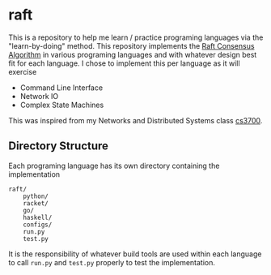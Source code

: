 # raft
This is a repository to help me learn / practice programing languages via the "learn-by-doing" method. This
repository implements the [Raft Consensus Algorithm](https://raft.github.io/) in various programing
languages and with whatever design best fit for each language. I chose to implement this per language
as it will exercise
- Command Line Interface
- Network IO
- Complex State Machines

This was inspired from my Networks and Distributed Systems class [cs3700](https://cbw.sh/3700/index.html).

## Directory Structure
Each programing language has its own directory containing the implementation
```
raft/
    python/
    racket/
    go/
    haskell/
    configs/
    run.py
    test.py
```

It is the responsibility of whatever build tools are used within each language to call `run.py` and `test.py`
properly to test the implementation.
